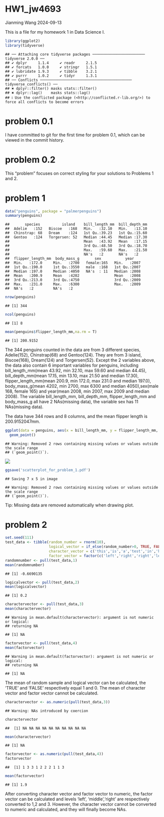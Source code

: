 HW1_jw4693
================
Jianming Wang
2024-09-13

This is a file for my homework 1 in Data Science I.

``` r
library(ggplot2)
library(tidyverse)
```

    ## ── Attaching core tidyverse packages ──────────────────────── tidyverse 2.0.0 ──
    ## ✔ dplyr     1.1.4     ✔ readr     2.1.5
    ## ✔ forcats   1.0.0     ✔ stringr   1.5.1
    ## ✔ lubridate 1.9.3     ✔ tibble    3.2.1
    ## ✔ purrr     1.0.2     ✔ tidyr     1.3.1
    ## ── Conflicts ────────────────────────────────────────── tidyverse_conflicts() ──
    ## ✖ dplyr::filter() masks stats::filter()
    ## ✖ dplyr::lag()    masks stats::lag()
    ## ℹ Use the conflicted package (<http://conflicted.r-lib.org/>) to force all conflicts to become errors

# problem 0.1

I have committed to git for the first time for problem 0.1, which can be
viewed in the commit history.

# problem 0.2

This “problem” focuses on correct styling for your solutions to Problems
1 and 2.

# problem 1

``` r
data("penguins", package = "palmerpenguins")
summary(penguins)
```

    ##       species          island    bill_length_mm  bill_depth_mm  
    ##  Adelie   :152   Biscoe   :168   Min.   :32.10   Min.   :13.10  
    ##  Chinstrap: 68   Dream    :124   1st Qu.:39.23   1st Qu.:15.60  
    ##  Gentoo   :124   Torgersen: 52   Median :44.45   Median :17.30  
    ##                                  Mean   :43.92   Mean   :17.15  
    ##                                  3rd Qu.:48.50   3rd Qu.:18.70  
    ##                                  Max.   :59.60   Max.   :21.50  
    ##                                  NA's   :2       NA's   :2      
    ##  flipper_length_mm  body_mass_g       sex           year     
    ##  Min.   :172.0     Min.   :2700   female:165   Min.   :2007  
    ##  1st Qu.:190.0     1st Qu.:3550   male  :168   1st Qu.:2007  
    ##  Median :197.0     Median :4050   NA's  : 11   Median :2008  
    ##  Mean   :200.9     Mean   :4202                Mean   :2008  
    ##  3rd Qu.:213.0     3rd Qu.:4750                3rd Qu.:2009  
    ##  Max.   :231.0     Max.   :6300                Max.   :2009  
    ##  NA's   :2         NA's   :2

``` r
nrow(penguins)
```

    ## [1] 344

``` r
ncol(penguins)
```

    ## [1] 8

``` r
mean(penguins$flipper_length_mm,na.rm = T)
```

    ## [1] 200.9152

The 344 penguins counted in the data are from 3 different species,
Adelie(152), Chinstrap(68) and Gentoo(124). They are from 3 island,
Biscoe(168), Dream(124) and Torgersen(52). Except the 2 variables above,
the data also contain 6 important variables for penguins, including
bill_length_mm(mean 43.92, min 32.10, max 59.60 and median 44.45),
bill_depth_mm(mean 17.15, min 13.10, max 21.50 and median 17.30),
flipper_length_mm(mean 200.9, min 172.0, max 231.0 and median 197.0),
body_mass_g(mean 4202, min 2700, max 6300 and median 4050),sex(male 168,
female 165) and year(mean 2008, min 2007, max 2009 and median 2008). The
variable bill_length_mm, bill_depth_mm, flipper_length_mm and
body_mass_g all have 2 NAs(missing data), the variable sex has 11
NAs(missing data).

The data have 344 rows and 8 columns, and the mean flipper length is
200.9152047mm.

``` r
ggplot(data = penguins, aes(x = bill_length_mm, y = flipper_length_mm, colour = species))+
  geom_point()
```

    ## Warning: Removed 2 rows containing missing values or values outside the scale range
    ## (`geom_point()`).

![](p8105_HW1_jw4693_files/figure-gfm/problem%201_continue-1.png)<!-- -->

``` r
ggsave('scatterplot_for_problem_1.pdf')
```

    ## Saving 7 x 5 in image

    ## Warning: Removed 2 rows containing missing values or values outside the scale range
    ## (`geom_point()`).

Tip: Missing data are removed automatically when drawing plot.

# problem 2

``` r
set.seed(111)
test_data <- tibble(random_number = rnorm(10),
                    logical_vector = if_else(random_number>0, TRUE, FALSE),
                    character_vector = c('this','is','a','test','in','hw1','problem2','for','mean','value'),
                    factor_vector = factor(c('left','right','right','left','middle','middle','middle','left','left','right'),levels = c('left','middle','right')))
randomnumber <- pull(test_data,1)
mean(randomnumber)
```

    ## [1] -0.6690135

``` r
logicalvector <- pull(test_data,2)
mean(logicalvector)
```

    ## [1] 0.2

``` r
charactervector <- pull(test_data,3)
mean(charactervector)
```

    ## Warning in mean.default(charactervector): argument is not numeric or logical:
    ## returning NA

    ## [1] NA

``` r
factorvector <- pull(test_data,4)
mean(factorvector)
```

    ## Warning in mean.default(factorvector): argument is not numeric or logical:
    ## returning NA

    ## [1] NA

The mean of random sample and logical vector can be calculated, the
‘TRUE’ and ‘FALSE’ respectively equal 1 and 0. The mean of character
vector and factor vector cannot be calculated.

``` r
charactervector <- as.numeric(pull(test_data,3))
```

    ## Warning: NAs introduced by coercion

``` r
charactervector
```

    ##  [1] NA NA NA NA NA NA NA NA NA NA

``` r
mean(charactervector)
```

    ## [1] NA

``` r
factorvector <- as.numeric(pull(test_data,4))
factorvector
```

    ##  [1] 1 3 3 1 2 2 2 1 1 3

``` r
mean(factorvector)
```

    ## [1] 1.9

After converting character vector and factor vector to numeric, the
factor vector can be calculated and levels ‘left’, ‘middle’,‘right’ are
respectively converted to 1,2 and 3. However, the character vector
cannot be converted to numeric and calculated, and they will finally
become NAs.

